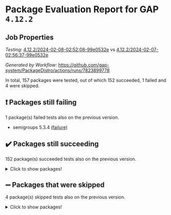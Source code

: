 # Package Evaluation Report for GAP `4.12.2`

## Job Properties

*Testing:* [4.12.2/2024-02-08-02:52:08-99e0532e](https://github.com/gap-system/PackageDistro/blob/data/reports/4.12.2/2024-02-08-02:52:08-99e0532e) vs [4.12.2/2024-02-07-02:56:37-99e0532e](https://github.com/gap-system/PackageDistro/blob/data/reports/4.12.2/2024-02-07-02:56:37-99e0532e)

*Generated by Workflow:* https://github.com/gap-system/PackageDistro/actions/runs/7823899778

In total, 157 packages were tested, out of which 152 succeeded, 1 failed and 4 were skipped.

## :exclamation: Packages still failing

1 package(s) failed tests also on the previous version.
- semigroups 5.3.4 [(failure)](https://github.com/gap-system/PackageDistro/actions/runs/7823899778/job/21346102641)

## :heavy_check_mark: Packages still succeeding

152 package(s) succeeded tests also on the previous version.
<details><summary>Click to show packages!</summary>

- 4ti2interface 2023.02-04 [(success)](https://github.com/gap-system/PackageDistro/actions/runs/7823899778/job/21346082906)
- ace 5.6.2 [(success)](https://github.com/gap-system/PackageDistro/actions/runs/7823899778/job/21346083043)
- aclib 1.3.2 [(success)](https://github.com/gap-system/PackageDistro/actions/runs/7823899778/job/21346083162)
- agt 0.3.1 [(success)](https://github.com/gap-system/PackageDistro/actions/runs/7823899778/job/21346083276)
- alnuth 3.2.1 [(success)](https://github.com/gap-system/PackageDistro/actions/runs/7823899778/job/21346083398)
- anupq 3.3.0 [(success)](https://github.com/gap-system/PackageDistro/actions/runs/7823899778/job/21346083506)
- atlasrep 2.1.8 [(success)](https://github.com/gap-system/PackageDistro/actions/runs/7823899778/job/21346083613)
- autodoc 2023.06.19 [(success)](https://github.com/gap-system/PackageDistro/actions/runs/7823899778/job/21346083724)
- automata 1.15 [(success)](https://github.com/gap-system/PackageDistro/actions/runs/7823899778/job/21346086357)
- automgrp 1.3.2 [(success)](https://github.com/gap-system/PackageDistro/actions/runs/7823899778/job/21346086591)
- autpgrp 1.11 [(success)](https://github.com/gap-system/PackageDistro/actions/runs/7823899778/job/21346086751)
- cap 2024.01-06 [(success)](https://github.com/gap-system/PackageDistro/actions/runs/7823899778/job/21346086895)
- caratinterface 2.3.6 [(success)](https://github.com/gap-system/PackageDistro/actions/runs/7823899778/job/21346087094)
- cddinterface 2022.11.01 [(success)](https://github.com/gap-system/PackageDistro/actions/runs/7823899778/job/21346087249)
- circle 1.6.6 [(success)](https://github.com/gap-system/PackageDistro/actions/runs/7823899778/job/21346087400)
- classicpres 1.22 [(success)](https://github.com/gap-system/PackageDistro/actions/runs/7823899778/job/21346087572)
- cohomolo 1.6.11 [(success)](https://github.com/gap-system/PackageDistro/actions/runs/7823899778/job/21346087724)
- congruence 1.2.5 [(success)](https://github.com/gap-system/PackageDistro/actions/runs/7823899778/job/21346087902)
- corelg 1.56 [(success)](https://github.com/gap-system/PackageDistro/actions/runs/7823899778/job/21346088030)
- crime 1.6 [(success)](https://github.com/gap-system/PackageDistro/actions/runs/7823899778/job/21346088173)
- crisp 1.4.6 [(success)](https://github.com/gap-system/PackageDistro/actions/runs/7823899778/job/21346088309)
- crypting 0.10.4 [(success)](https://github.com/gap-system/PackageDistro/actions/runs/7823899778/job/21346088444)
- cryst 4.1.27 [(success)](https://github.com/gap-system/PackageDistro/actions/runs/7823899778/job/21346088606)
- crystcat 1.1.10 [(success)](https://github.com/gap-system/PackageDistro/actions/runs/7823899778/job/21346088748)
- ctbllib 1.3.7 [(success)](https://github.com/gap-system/PackageDistro/actions/runs/7823899778/job/21346088914)
- cubefree 1.19 [(success)](https://github.com/gap-system/PackageDistro/actions/runs/7823899778/job/21346089072)
- curlinterface 2.3.2 [(success)](https://github.com/gap-system/PackageDistro/actions/runs/7823899778/job/21346089230)
- cvec 2.8.1 [(success)](https://github.com/gap-system/PackageDistro/actions/runs/7823899778/job/21346089360)
- datastructures 0.3.0 [(success)](https://github.com/gap-system/PackageDistro/actions/runs/7823899778/job/21346089507)
- deepthought 1.0.6 [(success)](https://github.com/gap-system/PackageDistro/actions/runs/7823899778/job/21346089627)
- design 1.8 [(success)](https://github.com/gap-system/PackageDistro/actions/runs/7823899778/job/21346089753)
- difsets 2.3.1 [(success)](https://github.com/gap-system/PackageDistro/actions/runs/7823899778/job/21346089879)
- digraphs 1.6.3 [(success)](https://github.com/gap-system/PackageDistro/actions/runs/7823899778/job/21346090003)
- edim 1.3.7 [(success)](https://github.com/gap-system/PackageDistro/actions/runs/7823899778/job/21346090130)
- example 4.3.4 [(success)](https://github.com/gap-system/PackageDistro/actions/runs/7823899778/job/21346090273)
- examplesforhomalg 2023.10-01 [(success)](https://github.com/gap-system/PackageDistro/actions/runs/7823899778/job/21346090456)
- factint 1.6.3 [(success)](https://github.com/gap-system/PackageDistro/actions/runs/7823899778/job/21346090613)
- ferret 1.0.10 [(success)](https://github.com/gap-system/PackageDistro/actions/runs/7823899778/job/21346090777)
- fga 1.5.0 [(success)](https://github.com/gap-system/PackageDistro/actions/runs/7823899778/job/21346090910)
- fining 1.5.6 [(success)](https://github.com/gap-system/PackageDistro/actions/runs/7823899778/job/21346091058)
- float 1.0.4 [(success)](https://github.com/gap-system/PackageDistro/actions/runs/7823899778/job/21346091208)
- format 1.4.3 [(success)](https://github.com/gap-system/PackageDistro/actions/runs/7823899778/job/21346091364)
- forms 1.2.9 [(success)](https://github.com/gap-system/PackageDistro/actions/runs/7823899778/job/21346091498)
- fplsa 1.2.6 [(success)](https://github.com/gap-system/PackageDistro/actions/runs/7823899778/job/21346091643)
- fr 2.4.13 [(success)](https://github.com/gap-system/PackageDistro/actions/runs/7823899778/job/21346091763)
- francy 2.0.3 [(success)](https://github.com/gap-system/PackageDistro/actions/runs/7823899778/job/21346091869)
- fwtree 1.3 [(success)](https://github.com/gap-system/PackageDistro/actions/runs/7823899778/job/21346092018)
- gapdoc 1.6.6 [(success)](https://github.com/gap-system/PackageDistro/actions/runs/7823899778/job/21346092171)
- gauss 2023.02-04 [(success)](https://github.com/gap-system/PackageDistro/actions/runs/7823899778/job/21346092288)
- gaussforhomalg 2023.11-01 [(success)](https://github.com/gap-system/PackageDistro/actions/runs/7823899778/job/21346092420)
- gbnp 1.0.5 [(success)](https://github.com/gap-system/PackageDistro/actions/runs/7823899778/job/21346092528)
- generalizedmorphismsforcap 2024.01-01 [(success)](https://github.com/gap-system/PackageDistro/actions/runs/7823899778/job/21346092645)
- genss 1.6.8 [(success)](https://github.com/gap-system/PackageDistro/actions/runs/7823899778/job/21346092753)
- gradedmodules 2024.01-01 [(success)](https://github.com/gap-system/PackageDistro/actions/runs/7823899778/job/21346092854)
- gradedringforhomalg 2023.08-01 [(success)](https://github.com/gap-system/PackageDistro/actions/runs/7823899778/job/21346092987)
- grape 4.9.0 [(success)](https://github.com/gap-system/PackageDistro/actions/runs/7823899778/job/21346093093)
- groupoids 1.74 [(success)](https://github.com/gap-system/PackageDistro/actions/runs/7823899778/job/21346093225)
- grpconst 2.6.5 [(success)](https://github.com/gap-system/PackageDistro/actions/runs/7823899778/job/21346093354)
- guarana 0.96.3 [(success)](https://github.com/gap-system/PackageDistro/actions/runs/7823899778/job/21346093500)
- guava 3.18 [(success)](https://github.com/gap-system/PackageDistro/actions/runs/7823899778/job/21346093616)
- hap 1.62 [(success)](https://github.com/gap-system/PackageDistro/actions/runs/7823899778/job/21346093754)
- hapcryst 0.1.15 [(success)](https://github.com/gap-system/PackageDistro/actions/runs/7823899778/job/21346093874)
- hecke 1.5.3 [(success)](https://github.com/gap-system/PackageDistro/actions/runs/7823899778/job/21346094014)
- help 3.5 [(success)](https://github.com/gap-system/PackageDistro/actions/runs/7823899778/job/21346094141)
- homalg 2024.01-01 [(success)](https://github.com/gap-system/PackageDistro/actions/runs/7823899778/job/21346094289)
- homalgtocas 2023.11-01 [(success)](https://github.com/gap-system/PackageDistro/actions/runs/7823899778/job/21346094430)
- idrel 2.46 [(success)](https://github.com/gap-system/PackageDistro/actions/runs/7823899778/job/21346094570)
- images 1.3.2 [(success)](https://github.com/gap-system/PackageDistro/actions/runs/7823899778/job/21346094743)
- intpic 0.3.0 [(success)](https://github.com/gap-system/PackageDistro/actions/runs/7823899778/job/21346094872)
- io 4.8.2 [(success)](https://github.com/gap-system/PackageDistro/actions/runs/7823899778/job/21346095031)
- io_forhomalg 2023.02-04 [(success)](https://github.com/gap-system/PackageDistro/actions/runs/7823899778/job/21346095214)
- irredsol 1.4.4 [(success)](https://github.com/gap-system/PackageDistro/actions/runs/7823899778/job/21346095378)
- json 2.2.0 [(success)](https://github.com/gap-system/PackageDistro/actions/runs/7823899778/job/21346095522)
- jupyterkernel 1.5.0 [(success)](https://github.com/gap-system/PackageDistro/actions/runs/7823899778/job/21346095646)
- jupyterviz 1.5.6 [(success)](https://github.com/gap-system/PackageDistro/actions/runs/7823899778/job/21346095773)
- kan 1.37 [(success)](https://github.com/gap-system/PackageDistro/actions/runs/7823899778/job/21346095906)
- kbmag 1.5.11 [(success)](https://github.com/gap-system/PackageDistro/actions/runs/7823899778/job/21346096050)
- laguna 3.9.6 [(success)](https://github.com/gap-system/PackageDistro/actions/runs/7823899778/job/21346096190)
- liealgdb 2.2.1 [(success)](https://github.com/gap-system/PackageDistro/actions/runs/7823899778/job/21346096328)
- liepring 2.8 [(success)](https://github.com/gap-system/PackageDistro/actions/runs/7823899778/job/21346096516)
- liering 2.4.2 [(success)](https://github.com/gap-system/PackageDistro/actions/runs/7823899778/job/21346096701)
- linearalgebraforcap 2024.01-07 [(success)](https://github.com/gap-system/PackageDistro/actions/runs/7823899778/job/21346096862)
- localizeringforhomalg 2023.10-01 [(success)](https://github.com/gap-system/PackageDistro/actions/runs/7823899778/job/21346097005)
- loops 3.4.3 [(success)](https://github.com/gap-system/PackageDistro/actions/runs/7823899778/job/21346097180)
- lpres 1.0.3 [(success)](https://github.com/gap-system/PackageDistro/actions/runs/7823899778/job/21346097307)
- majoranaalgebras 1.5.1 [(success)](https://github.com/gap-system/PackageDistro/actions/runs/7823899778/job/21346097436)
- mapclass 1.4.6 [(success)](https://github.com/gap-system/PackageDistro/actions/runs/7823899778/job/21346097577)
- matgrp 0.70 [(success)](https://github.com/gap-system/PackageDistro/actions/runs/7823899778/job/21346097712)
- matricesforhomalg 2023.11-02 [(success)](https://github.com/gap-system/PackageDistro/actions/runs/7823899778/job/21346097825)
- modisom 2.5.4 [(success)](https://github.com/gap-system/PackageDistro/actions/runs/7823899778/job/21346097972)
- modulepresentationsforcap 2024.01-04 [(success)](https://github.com/gap-system/PackageDistro/actions/runs/7823899778/job/21346098104)
- modules 2024.01-01 [(success)](https://github.com/gap-system/PackageDistro/actions/runs/7823899778/job/21346098254)
- monoidalcategories 2024.01-17 [(success)](https://github.com/gap-system/PackageDistro/actions/runs/7823899778/job/21346098387)
- nconvex 2022.09-01 [(success)](https://github.com/gap-system/PackageDistro/actions/runs/7823899778/job/21346098533)
- nilmat 1.4.2 [(success)](https://github.com/gap-system/PackageDistro/actions/runs/7823899778/job/21346098691)
- nock 1.5 [(success)](https://github.com/gap-system/PackageDistro/actions/runs/7823899778/job/21346098860)
- normalizinterface 1.3.6 [(success)](https://github.com/gap-system/PackageDistro/actions/runs/7823899778/job/21346099013)
- nq 2.5.11 [(success)](https://github.com/gap-system/PackageDistro/actions/runs/7823899778/job/21346099151)
- numericalsgps 1.3.1 [(success)](https://github.com/gap-system/PackageDistro/actions/runs/7823899778/job/21346099291)
- openmath 11.5.3 [(success)](https://github.com/gap-system/PackageDistro/actions/runs/7823899778/job/21346099416)
- orb 4.9.0 [(success)](https://github.com/gap-system/PackageDistro/actions/runs/7823899778/job/21346099537)
- packagemanager 1.4.3 [(success)](https://github.com/gap-system/PackageDistro/actions/runs/7823899778/job/21346099662)
- patternclass 2.4.3 [(success)](https://github.com/gap-system/PackageDistro/actions/runs/7823899778/job/21346099777)
- permut 2.0.5 [(success)](https://github.com/gap-system/PackageDistro/actions/runs/7823899778/job/21346099881)
- polenta 1.3.10 [(success)](https://github.com/gap-system/PackageDistro/actions/runs/7823899778/job/21346100019)
- polymaking 0.8.7 [(success)](https://github.com/gap-system/PackageDistro/actions/runs/7823899778/job/21346100176)
- primgrp 3.4.4 [(success)](https://github.com/gap-system/PackageDistro/actions/runs/7823899778/job/21346100348)
- profiling 2.5.4 [(success)](https://github.com/gap-system/PackageDistro/actions/runs/7823899778/job/21346100471)
- qdistrnd 0.9.2 [(success)](https://github.com/gap-system/PackageDistro/actions/runs/7823899778/job/21346100596)
- qpa 1.35 [(success)](https://github.com/gap-system/PackageDistro/actions/runs/7823899778/job/21346100751)
- quagroup 1.8.4 [(success)](https://github.com/gap-system/PackageDistro/actions/runs/7823899778/job/21346101025)
- radiroot 2.9 [(success)](https://github.com/gap-system/PackageDistro/actions/runs/7823899778/job/21346101151)
- rcwa 4.7.1 [(success)](https://github.com/gap-system/PackageDistro/actions/runs/7823899778/job/21346101274)
- rds 1.8 [(success)](https://github.com/gap-system/PackageDistro/actions/runs/7823899778/job/21346101448)
- recog 1.4.2 [(success)](https://github.com/gap-system/PackageDistro/actions/runs/7823899778/job/21346101578)
- repndecomp 1.3.0 [(success)](https://github.com/gap-system/PackageDistro/actions/runs/7823899778/job/21346101734)
- repsn 3.1.2 [(success)](https://github.com/gap-system/PackageDistro/actions/runs/7823899778/job/21346101893)
- resclasses 4.7.3 [(success)](https://github.com/gap-system/PackageDistro/actions/runs/7823899778/job/21346102045)
- ringsforhomalg 2023.11-02 [(success)](https://github.com/gap-system/PackageDistro/actions/runs/7823899778/job/21346102187)
- sco 2023.08-01 [(success)](https://github.com/gap-system/PackageDistro/actions/runs/7823899778/job/21346102347)
- scscp 2.4.2 [(success)](https://github.com/gap-system/PackageDistro/actions/runs/7823899778/job/21346102485)
- sglppow 2.3 [(success)](https://github.com/gap-system/PackageDistro/actions/runs/7823899778/job/21346102779)
- sgpviz 0.999.5 [(success)](https://github.com/gap-system/PackageDistro/actions/runs/7823899778/job/21346102945)
- simpcomp 2.1.14 [(success)](https://github.com/gap-system/PackageDistro/actions/runs/7823899778/job/21346103101)
- singular 2023.02.09 [(success)](https://github.com/gap-system/PackageDistro/actions/runs/7823899778/job/21346103258)
- sl2reps 1.1 [(success)](https://github.com/gap-system/PackageDistro/actions/runs/7823899778/job/21346103416)
- sla 1.5.3 [(success)](https://github.com/gap-system/PackageDistro/actions/runs/7823899778/job/21346103579)
- smallgrp 1.5.3 [(success)](https://github.com/gap-system/PackageDistro/actions/runs/7823899778/job/21346103764)
- smallsemi 0.6.13 [(success)](https://github.com/gap-system/PackageDistro/actions/runs/7823899778/job/21346103923)
- sonata 2.9.6 [(success)](https://github.com/gap-system/PackageDistro/actions/runs/7823899778/job/21346104059)
- sophus 1.27 [(success)](https://github.com/gap-system/PackageDistro/actions/runs/7823899778/job/21346104199)
- sotgrps 1.2 [(success)](https://github.com/gap-system/PackageDistro/actions/runs/7823899778/job/21346104332)
- spinsym 1.5.2 [(success)](https://github.com/gap-system/PackageDistro/actions/runs/7823899778/job/21346104464)
- standardff 1.0 [(success)](https://github.com/gap-system/PackageDistro/actions/runs/7823899778/job/21346104611)
- symbcompcc 1.3.2 [(success)](https://github.com/gap-system/PackageDistro/actions/runs/7823899778/job/21346104761)
- thelma 1.3 [(success)](https://github.com/gap-system/PackageDistro/actions/runs/7823899778/job/21346104898)
- tomlib 1.2.11 [(success)](https://github.com/gap-system/PackageDistro/actions/runs/7823899778/job/21346105019)
- toolsforhomalg 2023.11-01 [(success)](https://github.com/gap-system/PackageDistro/actions/runs/7823899778/job/21346105150)
- toric 1.9.5 [(success)](https://github.com/gap-system/PackageDistro/actions/runs/7823899778/job/21346105286)
- toricvarieties 2022.07.13 [(success)](https://github.com/gap-system/PackageDistro/actions/runs/7823899778/job/21346105403)
- transgrp 3.6.5 [(success)](https://github.com/gap-system/PackageDistro/actions/runs/7823899778/job/21346105551)
- ugaly 4.1.3 [(success)](https://github.com/gap-system/PackageDistro/actions/runs/7823899778/job/21346105665)
- unipot 1.5 [(success)](https://github.com/gap-system/PackageDistro/actions/runs/7823899778/job/21346105778)
- unitlib 4.2.0 [(success)](https://github.com/gap-system/PackageDistro/actions/runs/7823899778/job/21346105905)
- utils 0.85 [(success)](https://github.com/gap-system/PackageDistro/actions/runs/7823899778/job/21346106031)
- uuid 0.7 [(success)](https://github.com/gap-system/PackageDistro/actions/runs/7823899778/job/21346106201)
- walrus 0.9991 [(success)](https://github.com/gap-system/PackageDistro/actions/runs/7823899778/job/21346106341)
- wedderga 4.10.4 [(success)](https://github.com/gap-system/PackageDistro/actions/runs/7823899778/job/21346106487)
- xmod 2.92 [(success)](https://github.com/gap-system/PackageDistro/actions/runs/7823899778/job/21346106650)
- xmodalg 1.23 [(success)](https://github.com/gap-system/PackageDistro/actions/runs/7823899778/job/21346106807)
- yangbaxter 0.10.3 [(success)](https://github.com/gap-system/PackageDistro/actions/runs/7823899778/job/21346106943)
- zeromqinterface 0.14 [(success)](https://github.com/gap-system/PackageDistro/actions/runs/7823899778/job/21346107288)
</details>

## :heavy_minus_sign: Packages that were skipped

4 package(s) skipped tests also on the previous version.
<details><summary>Click to show packages!</summary>

- browse 1.8.21 [(skipped)](https://github.com/gap-system/PackageDistro/actions/runs/7823899778/job/21345568245)
- itc 1.5.1 [(skipped)](https://github.com/gap-system/PackageDistro/actions/runs/7823899778/job/21345568245)
- polycyclic 2.16 [(skipped)](https://github.com/gap-system/PackageDistro/actions/runs/7823899778/job/21345568245)
- xgap 4.31 [(skipped)](https://github.com/gap-system/PackageDistro/actions/runs/7823899778/job/21345568245)
</details>

